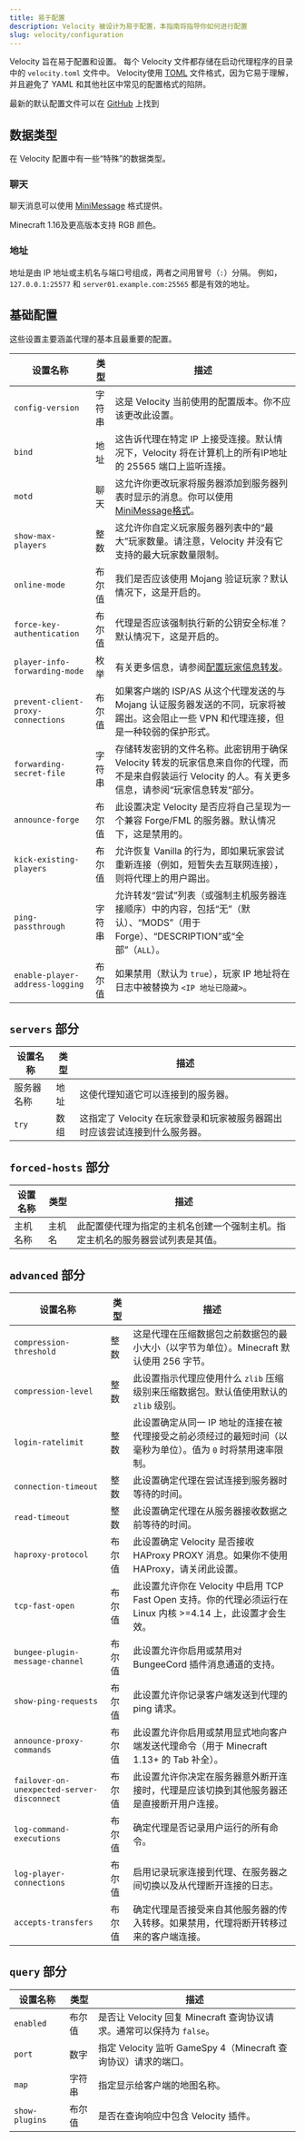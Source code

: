 ```yaml
---
title: 易于配置
description: Velocity 被设计为易于配置，本指南将指导你如何进行配置
slug: velocity/configuration
---
```


Velocity 旨在易于配置和设置。
每个 Velocity 文件都存储在启动代理程序的目录中的 `velocity.toml` 文件中。
Velocity使用 [TOML](https://github.com/toml-lang/toml) 文件格式，因为它易于理解，
并且避免了 YAML 和其他社区中常见的配置格式的陷阱。

最新的默认配置文件可以在 [GitHub](https://github.com/PaperMC/Velocity/blob/dev/3.0.0/proxy/src/main/resources/default-velocity.toml) 上找到

## 数据类型

在 Velocity 配置中有一些“特殊”的数据类型。

### 聊天

聊天消息可以使用 [MiniMessage](https://docs.advntr.dev/minimessage/format.html) 格式提供。

Minecraft 1.16及更高版本支持 RGB 颜色。

### 地址

地址是由 IP 地址或主机名与端口号组成，两者之间用冒号（`:`）分隔。
例如，`127.0.0.1:25577` 和 `server01.example.com:25565` 都是有效的地址。

## 基础配置

这些设置主要涵盖代理的基本且最重要的配置。

| 设置名称                               | 类型  | 描述                                                                                                 |
|------------------------------------|-----|----------------------------------------------------------------------------------------------------|
| `config-version`                   | 字符串 | 这是 Velocity 当前使用的配置版本。你不应该更改此设置。                                                                   |
| `bind`                             | 地址  | 这告诉代理在特定 IP 上接受连接。默认情况下，Velocity 将在计算机上的所有IP地址的 25565 端口上监听连接。                                     |
| `motd`                             | 聊天  | 这允许你更改玩家将服务器添加到服务器列表时显示的消息。你可以使用 [MiniMessage格式](https://docs.advntr.dev/minimessage/format.html)。 |
| `show-max-players`                 | 整数  | 这允许你自定义玩家服务器列表中的“最大”玩家数量。请注意，Velocity 并没有它支持的最大玩家数量限制。                                             |
| `online-mode`                      | 布尔值 | 我们是否应该使用 Mojang 验证玩家？默认情况下，这是开启的。                                                                  |
| `force-key-authentication`         | 布尔值 | 代理是否应该强制执行新的公钥安全标准？默认情况下，这是开启的。                                                                    |
| `player-info-forwarding-mode`      | 枚举  | 有关更多信息，请参阅[配置玩家信息转发](/velocity/player-information-forwarding)。                                     |
| `prevent-client-proxy-connections` | 布尔值 | 如果客户端的 ISP/AS 从这个代理发送的与 Mojang 认证服务器发送的不同，玩家将被踢出。这会阻止一些 VPN 和代理连接，但是一种较弱的保护形式。                     |
| `forwarding-secret-file`           | 字符串 | 存储转发密钥的文件名称。此密钥用于确保 Velocity 转发的玩家信息来自你的代理，而不是来自假装运行 Velocity 的人。有关更多信息，请参阅“玩家信息转发”部分。             |
| `announce-forge`                   | 布尔值 | 此设置决定 Velocity 是否应将自己呈现为一个兼容 Forge/FML 的服务器。默认情况下，这是禁用的。                                           |
| `kick-existing-players`            | 布尔值 | 允许恢复 Vanilla 的行为，即如果玩家尝试重新连接（例如，短暂失去互联网连接），则将代理上的用户踢出。                                             |
| `ping-passthrough`                 | 字符串 | 允许转发“尝试”列表（或强制主机服务器连接顺序）中的内容，包括“无”（默认）、“MODS”（用于Forge）、“DESCRIPTION”或“全部”（`ALL`）。                  |
| `enable-player-address-logging`    | 布尔值 | 如果禁用（默认为 `true`），玩家 IP 地址将在日志中被替换为 `<IP 地址已隐藏>`。                                                   | |

## `servers` 部分

| 设置名称  | 类型 | 描述                                         |
|-------|----|--------------------------------------------|
| 服务器名称 | 地址 | 这使代理知道它可以连接到的服务器。                          |
| `try` | 数组 | 这指定了 Velocity 在玩家登录和玩家被服务器踢出时应该尝试连接到什么服务器。 |

## `forced-hosts` 部分

| 设置名称 | 类型  | 描述                                      |
|------|-----|-----------------------------------------|
| 主机名称 | 主机名 | 此配置使代理为指定的主机名创建一个强制主机。指定主机名的服务器尝试列表是其值。 |

## `advanced` 部分

| 设置名称                                       | 类型  | 描述                                                                         |
|--------------------------------------------|-----|----------------------------------------------------------------------------|
| `compression-threshold`                    | 整数  | 这是代理在压缩数据包之前数据包的最小大小（以字节为单位）。Minecraft 默认使用 256 字节。                        |
| `compression-level`                        | 整数  | 此设置指示代理应使用什么 `zlib` 压缩级别来压缩数据包。默认值使用默认的 `zlib` 级别。                         |
| `login-ratelimit`                          | 整数  | 此设置确定从同一 IP 地址的连接在被代理接受之前必须经过的最短时间（以毫秒为单位）。值为 `0` 时将禁用速率限制。                |
| `connection-timeout`                       | 整数  | 此设置确定代理在尝试连接到服务器时等待的时间。                                                    |
| `read-timeout`                             | 整数  | 此设置确定代理在从服务器接收数据之前等待的时间。                                                   |
| `haproxy-protocol`                         | 布尔值 | 此设置确定 Velocity 是否接收 HAProxy PROXY 消息。如果你不使用 HAProxy，请关闭此设置。                |
| `tcp-fast-open`                            | 布尔值 | 此设置允许你在 Velocity 中启用 TCP Fast Open 支持。你的代理必须运行在 Linux 内核 >=4.14 上，此设置才会生效。 |
| `bungee-plugin-message-channel`            | 布尔值 | 此设置允许你启用或禁用对 BungeeCord 插件消息通道的支持。                                         |
| `show-ping-requests`                       | 布尔值 | 此设置允许你记录客户端发送到代理的 ping 请求。                                                 |
| `announce-proxy-commands`                  | 布尔值 | 此设置允许你启用或禁用显式地向客户端发送代理命令（用于 Minecraft 1.13+ 的 Tab 补全）。                     |
| `failover-on-unexpected-server-disconnect` | 布尔值 | 此设置允许你决定在服务器意外断开连接时，代理是应该切换到其他服务器还是直接断开用户连接。                               |
| `log-command-executions`                   | 布尔值 | 确定代理是否记录用户运行的所有命令。                                                         |
| `log-player-connections`                   | 布尔值 | 启用记录玩家连接到代理、在服务器之间切换以及从代理断开连接的日志。                                          |
| `accepts-transfers`                        | 布尔值 | 确定代理是否接受来自其他服务器的传入转移。如果禁用，代理将断开转移过来的客户端连接。                                 |

## `query` 部分

| 设置名称           | 类型  | 描述                                                |
|----------------|-----|---------------------------------------------------|
| `enabled`      | 布尔值 | 是否让 Velocity 回复 Minecraft 查询协议请求。通常可以保持为 `false`。 |
| `port`         | 数字  | 指定 Velocity 监听 GameSpy 4（Minecraft 查询协议）请求的端口。    |
| `map`          | 字符串 | 指定显示给客户端的地图名称。                                    |
| `show-plugins` | 布尔值 | 是否在查询响应中包含 Velocity 插件。                           |
